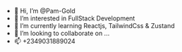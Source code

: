 - 👋 Hi, I’m @Pam-Gold
- 👀 I’m interested in FullStack Development
- 🌱 I’m currently learning Reactjs, TailwindCss & Zustand
- 💞️ I’m looking to collaborate on ...
- 📫 +2349031889024

<!---
Pam-Gold/Pam-Gold is a ✨ special ✨ repository because its `README.md` (this file) appears on your GitHub profile.
You can click the Preview link to take a look at your changes.
--->

